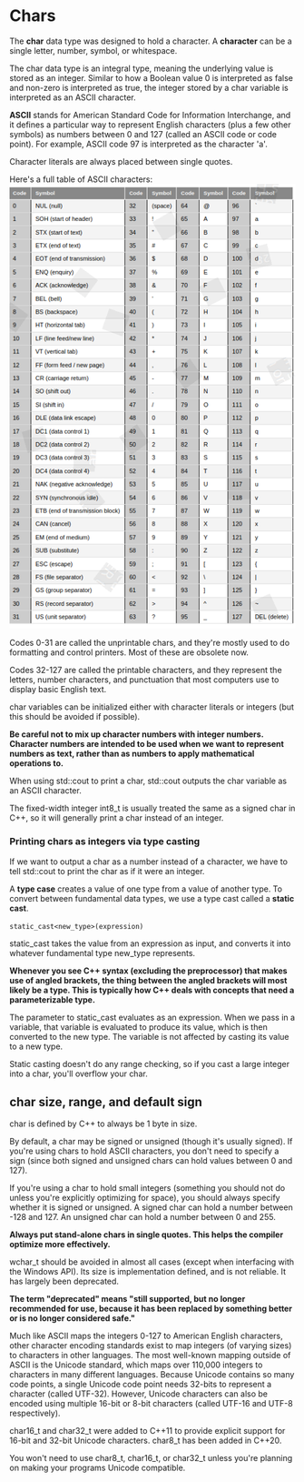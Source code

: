 # Chars

The **char** data type was designed to hold a character. A **character** can be a single letter, number, symbol, or whitespace.

The char data type is an integral type, meaning the underlying value is stored as an integer. Similar to how a Boolean value 0 is interpreted as false and non-zero is interpreted as true, the integer stored by a char variable is interpreted as an ASCII character.

**ASCII** stands for American Standard Code for Information Interchange, and it defines a particular way to represent English characters (plus a few other symbols) as numbers between 0 and 127 (called an ASCII code or code point). For example, ASCII code 97 is interpreted as the character 'a'.

Character literals are always placed between single quotes.

Here's a full table of ASCII characters:
![ASCII characters](https://raw.githubusercontent.com/anushikhov/cpp/master/learncpp_com/4_Fundamental_Data_Types/img/ascii.png)

Codes 0-31 are called the unprintable chars, and they're mostly used to do formatting and control printers. Most of these are obsolete now.

Codes 32-127 are called the printable characters, and they represent the letters, number characters, and punctuation that most computers use to display basic English text.

char variables can be initialized either with character literals or integers (but this should be avoided if possible).

**Be careful not to mix up character numbers with integer numbers. Character numbers are intended to be used when we want to represent numbers as text, rather than as numbers to apply mathematical operations to.**

When using std::cout to print a char, std::cout outputs the char variable as an ASCII character.

The fixed-width integer int8_t is usually treated the same as a signed char in C++, so it will generally print a char instead of an integer.

### Printing chars as integers via type casting

If we want to output a char as a number instead of a character, we have to tell std::cout to print the char as if it were an integer. 

A **type case** creates a value of one type from a value of another type. To convert between fundamental data types, we use a type cast called a **static cast**.

` static_cast<new_type>(expression) `  

static_cast takes the value from an expression as input, and converts it into whatever fundamental type new_type represents.

**Whenever you see C++ syntax (excluding the preprocessor) that makes use of angled brackets, the thing between the angled brackets will most likely be a type. This is typically how C++ deals with concepts that need a parameterizable type.**

The parameter to static_cast evaluates as an expression. When we pass in a variable, that variable is evaluated to produce its value, which is then converted to the new type. The variable is not affected by casting its value to a new type.

Static casting doesn't do any range checking, so if you cast a large integer into a char, you'll overflow your char.


## char size, range, and default sign

char is defined by C++ to always be 1 byte in size. 

By default, a char may be signed or unsigned (though it's usually signed). If you're using chars to hold ASCII characters, you don't need to specify a sign (since both signed and unsigned chars can hold values between 0 and 127).

If you're using a char to hold small integers (something you should not do unless you're explicitly optimizing for space), you should always specify whether it is signed or unsigned. A signed char can hold a number between -128 and 127. An unsigned char can hold a number between 0 and 255.


**Always put stand-alone chars in single quotes. This helps the compiler optimize more effectively.**


wchar_t should be avoided in almost all cases (except when interfacing with the Windows API). Its size is implementation defined, and is not reliable. It has largely been deprecated.

**The term "deprecated" means "still supported, but no longer recommended for use, because it has been replaced by something better or is no longer considered safe."**

Much like ASCII maps the integers 0-127 to American English characters, other character encoding standards exist to map integers (of varying sizes) to characters in other languages. The most well-known mapping outside of ASCII is the Unicode standard, which maps over 110,000 integers to characters in many different languages. Because Unicode contains so many code points, a single Unicode code point needs 32-bits to represent a character (called UTF-32). However, Unicode characters can also be encoded using multiple 16-bit or 8-bit characters (called UTF-16 and UTF-8 respectively).

char16_t and char32_t were added to C++11 to provide explicit support for 16-bit and 32-bit Unicode characters. char8_t has been added in C++20.

You won't need to use char8_t, char16_t, or char32_t unless you're planning on making your programs Unicode compatible.

